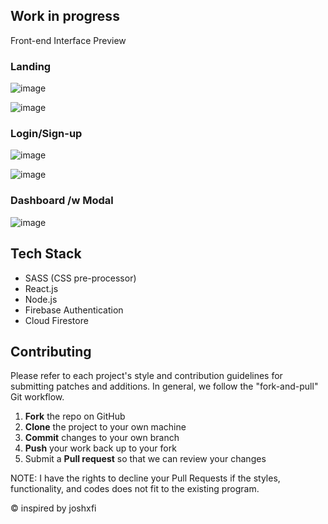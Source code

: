 ## Work in progress

Front-end Interface Preview

### Landing
![image](https://github.com/kaizenics/focus-zone-firebase/assets/94561281/7129c8d9-7bf3-4792-918a-8ccceca63f36)

![image](https://github.com/kaizenics/focus-zone-firebase/assets/94561281/bae7262b-bdb2-4973-80c3-2e169af95f70)

### Login/Sign-up
![image](https://github.com/kaizenics/focus-zone-firebase/assets/94561281/07b811f7-8f78-48f2-85bf-b64c4e46cc27)

![image](https://github.com/kaizenics/focus-zone-firebase/assets/94561281/184f71bd-d30b-4827-b063-bc25c7770087)

### Dashboard /w Modal
![image](https://github.com/kaizenics/focus-zone-firebase/assets/94561281/2141e3c5-9881-4bf1-8df7-082a52091d3e)

## Tech Stack

* SASS (CSS pre-processor)
* React.js
* Node.js
* Firebase Authentication
* Cloud Firestore

## Contributing

Please refer to each project's style and contribution guidelines for submitting patches and additions. In general, we follow the "fork-and-pull" Git workflow.

 1. **Fork** the repo on GitHub
 2. **Clone** the project to your own machine
 3. **Commit** changes to your own branch
 4. **Push** your work back up to your fork
 5. Submit a **Pull request** so that we can review your changes

NOTE: I have the rights to decline your Pull Requests if the styles, functionality, and codes does not fit to the existing program.

© inspired by joshxfi
